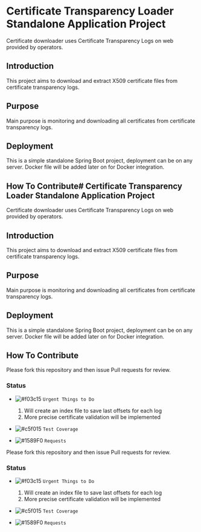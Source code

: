 # Certificate Transparency Loader Standalone Application Project

Certificate downloader uses Certificate Transparency Logs on web provided by operators.

## Introduction

This project aims to download and extract X509 certificate files from certificate transparency logs.

## Purpose

Main purpose is monitoring and downloading all certificates from certificate transparency logs.

## Deployment

This is a simple standalone Spring Boot project, deployment can be on any server. Docker file will be added later 
on for Docker integration.

## How To Contribute# Certificate Transparency Loader Standalone Application Project

Certificate downloader uses Certificate Transparency Logs on web provided by operators.

## Introduction

This project aims to download and extract X509 certificate files from certificate transparency logs.

## Purpose

Main purpose is monitoring and downloading all certificates from certificate transparency logs.

## Deployment

This is a simple standalone Spring Boot project, deployment can be on any server. Docker file will be added later 
on for Docker integration.

## How To Contribute

Please fork this repository and then issue Pull requests for review.

### Status
- ![#f03c15](https://placehold.it/15/f03c15/000000?text=+) `Urgent Things to Do`
  1. Will create an index file to save last offsets for each log
  2. More precise certificate validation will be implemented
  
- ![#c5f015](https://placehold.it/15/c5f015/000000?text=+) `Test Coverage`
  
- ![#1589F0](https://placehold.it/15/1589F0/000000?text=+) `Requests`

Please fork this repository and then issue Pull requests for review.

### Status
- ![#f03c15](https://placehold.it/15/f03c15/000000?text=+) `Urgent Things to Do`
  1. Will create an index file to save last offsets for each log
  2. More precise certificate validation will be implemented
  
- ![#c5f015](https://placehold.it/15/c5f015/000000?text=+) `Test Coverage`
  
- ![#1589F0](https://placehold.it/15/1589F0/000000?text=+) `Requests`